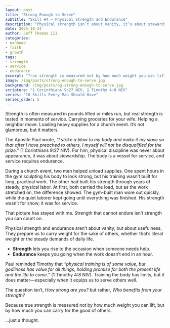 ```yaml
---
layout: post
title: "Strong Enough to Serve"
subtitle: "Skill #4 – Physical Strength and Endurance"
description: "Physical strength isn’t about vanity, it’s about stewardship. True strength shows itself in service and endurance, not in appearance."
date: 2025-10-24
author: Jeff Thomas III
categories:  
- manhood  
- faith  
- growth
tags:  
- strength  
- service  
- endurance  
excerpt: "True strength is measured not by how much weight you can lift, but by how much you can carry for the good of others."
image: /img/posts/strong-enough-to-serve.jpg
background: /img/posts/bg-strong-enough-to-serve.jpg
scripture: "1 Corinthians 9:27 NIV, 1 Timothy 4:8 NIV"
series: "10 Skills Every Man Should Have"
series_order: 5
---
```


Strength is often measured in pounds lifted or miles run, but real strength is tested in moments of service. Carrying groceries for your wife. Helping a neighbor move. Loading heavy supplies for a church event. It’s not glamorous, but it matters.  

The Apostle Paul wrote, *“I strike a blow to my body and make it my slave so that after I have preached to others, I myself will not be disqualified for the prize.”* (1 Corinthians 9:27 NIV). For him, physical discipline was never about appearance, it was about stewardship. The body is a vessel for service, and service requires endurance.  

During a church event, two men helped unload supplies. One spent hours in the gym sculpting his body to look strong, but his training wasn’t built for long, practical work. The other had built his strength through years of steady, physical labor. At first, both carried the load, but as the work stretched on, the difference showed. The gym-built man wore out quickly, while the quiet laborer kept going until everything was finished. His strength wasn’t for show; it was for service.  

That picture has stayed with me. Strength that cannot endure isn’t strength you can count on.  

Physical strength and endurance aren’t about vanity, but about usefulness. They prepare us to carry weight for the sake of others, whether that’s literal weight or the steady demands of daily life.  
- **Strength** lets you rise to the occasion when someone needs help.  
- **Endurance** keeps you going when the work doesn’t end in an hour.  

Paul reminded Timothy that *“physical training is of some value, but godliness has value for all things, holding promise for both the present life and the life to come.”* (1 Timothy 4:8 NIV). Training the body has limits, but it does matter—especially when it equips us to serve others well.  

The question isn’t, *How strong are you?* but rather, *Who benefits from your strength?*  

Because true strength is measured not by how much weight you can lift, but by how much you can carry for the good of others.  

…just a thought.  

<!--stackedit_data:
eyJoaXN0b3J5IjpbNTYyMDk2MzgwXX0=
-->